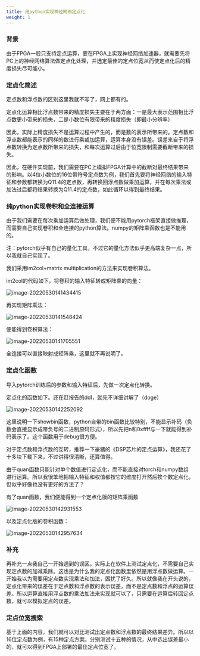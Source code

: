 ```yaml
---
title: 用python实现神经网络定点化
weight: 1
---
```


### 背景

由于FPGA一般只支持定点运算，要在FPGA上实现神经网络加速器，就需要先将PC上的神经网络算法做定点化处理，并选定最佳的定点位宽从而使定点化后的精度损失尽可能小。

### 定点化简述

定点数和浮点数的区别这里我就不写了，网上都有的。

定点化运算相比浮点数带来的精度损失主要在于两方面：一是最大表示范围相比浮点数更小带来的损失，二是小数位有限带来的精度损失（即最小分辨率）

因此，实际上精度损失不是运算过程中产生的，而是数的表示所带来的。定点数和浮点数都能表示的同样的数进行乘或加运算，运算本身没有误差。误差来自于将浮点数转换为定点数所带来的损失，和每次运算过后由于位宽限制需要截断带来的损失。

因此，在硬件实现前，我们需要在PC上模拟FPGA计算中的截断对最终结果带来的影响。以4位小数位的16位带符号定点数为例，我们首先要将神经网络的输入特征和参数都转换为Q11.4的定点数，再转换回浮点数做乘加运算，并在每次乘法或加法过后都将结果转换为Q11.4的定点数，如此循环以得到最终结果。

### 纯python实现卷积和全连接运算

由于我们需要在每次乘加运算后做处理，我们便不能用pytorch框架直接做推理，而需要自己实现卷积和全连接的python算法。numpy的矩阵乘函数也是不能用的。

注：pytorch似乎有自己的量化工具，不过它的量化方法似乎更高端复杂一点，所以我就自己实现了。

我们采用im2col+matrix multiplication的方法来实现卷积算法。

im2col的代码如下，将卷积的输入特征转成矩阵乘的向量：

![image-20220530141434415](https://tuchuang-1254351169.cos.ap-guangzhou.myqcloud.com/image-20220530141434415.png)

再实现矩阵乘法：

![image-20220530141548424](https://tuchuang-1254351169.cos.ap-guangzhou.myqcloud.com/image-20220530141548424.png)

便能得到卷积算法：

![image-20220530141705551](https://tuchuang-1254351169.cos.ap-guangzhou.myqcloud.com/image-20220530141705551.png)

全连接可以直接映射成矩阵乘，这里就不再说明了。

### 定点化函数

导入pytorch训练后的参数和输入特征后，先做一次定点化转换。

定点化的函数如下。还在赶报告的ddl，就先不详细讲解了（doge）

![image-20220530142252092](https://tuchuang-1254351169.cos.ap-guangzhou.myqcloud.com/image-20220530142252092.png)

这里说明一下showbin函数，python自带的bin函数比较特别，不能显示补码（负数会直接显示成带负号的二进制原码形式），所以先把n和0xffff与一下就能得到补码表示了。这个函数用于debug很方便。

对于定点数和浮点数的互转，推荐一下豪猪的《DSP芯片的定点运算》，我还花了十多块下载下来，不过讲得很清晰，还算值得。

由于quan函数只能针对单个数值进行定点化，而不能直接对torch和numpy数组进行运算。所以我很笨地把输入特征和权值都按它的维度打开然后挨个数定点化，但似乎好像也没有更好的方法了？

有了quan函数，我们便能得到一个定点化版的矩阵乘函数

![image-20220530142931553](https://tuchuang-1254351169.cos.ap-guangzhou.myqcloud.com/image-20220530142931553.png)

以及定点化版的卷积函数：

![image-20220530142957634](https://tuchuang-1254351169.cos.ap-guangzhou.myqcloud.com/image-20220530142957634.png)

### 补充

再补充一点我自己一开始遇到的误区。实际上在软件上测试定点化，不需要自己实现定点数的加减乘除。这也是为什么我的定点化函数里依然是用浮点数做运算。一开始我以为需要用定点数实现乘法和加法，困扰了好久。所以就像我在开头说的，定点化带来的误差在于定点数和浮点数的表示误差，而不是定点数和浮点的运算误差。所以运算直接用浮点数的乘法加法来实现就可以了，只需要在运算后转回定点数，就可以模拟定点的误差。

### 定点位宽搜索

基于上面的内容，我们就可以对比测试出定点数和浮点数的最终结果差异。所以以16位定点数为例，有15种定点方案。分别测试十五种的情况，从中选出误差最小的，就可以得到FPGA上部署的最佳定点位宽了。
